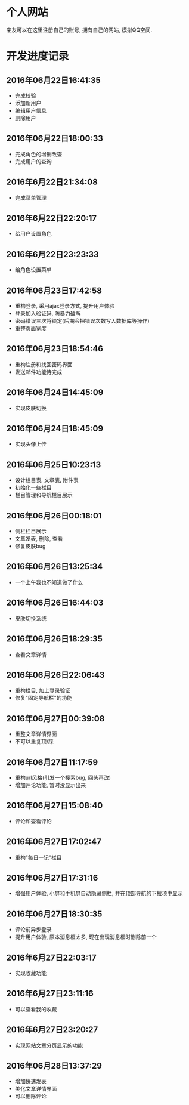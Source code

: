 # 个人网站

亲友可以在这里注册自己的账号, 拥有自己的网站, 模拟QQ空间.

# 开发进度记录

## 2016年06月22日16:41:35
- 完成校验
- 添加新用户
- 编辑用户信息
- 删除用户

## 2016年06月22日18:00:33
- 完成角色的增删改查
- 完成用户的查询

## 2016年6月22日21:34:08
- 完成菜单管理

## 2016年6月22日22:20:17
- 给用户设置角色

## 2016年6月22日23:23:33
- 给角色设置菜单

## 2016年06月23日17:42:58
- 重构登录, 采用ajax登录方式, 提升用户体验
- 登录加入验证码, 防暴力破解
- 密码错误三次将锁定(后期会把错误次数写入数据库等操作)
- 重整页面宽度

## 2016年06月23日18:54:46
- 重构注册和找回密码界面
- 发送邮件功能待完成

## 2016年06月24日14:45:09
- 实现皮肤切换

## 2016年06月24日18:45:09
- 实现头像上传

## 2016年06月25日10:23:13
- 设计栏目表, 文章表, 附件表
- 初始化一些栏目
- 栏目管理和导航栏目展示

## 2016年06月26日00:18:01
- 侧栏栏目展示
- 文章发表, 删除, 查看
- 修复皮肤bug

## 2016年06月26日13:25:34
- 一个上午我也不知道做了什么

## 2016年06月26日16:44:03
- 皮肤切换系统

## 2016年06月26日18:29:35
- 查看文章详情

## 2016年06月26日22:06:43
- 重构栏目, 加上登录验证
- 修复"固定导航栏"的功能

## 2016年06月27日00:39:08
- 重整文章详情界面
- 不可以重复顶/踩

## 2016年06月27日11:17:59
- 重构url风格(引发一个搜索bug, 回头再改)
- 增加评论功能, 暂时没显示出来

## 2016年06月27日15:08:40
- 评论和查看评论

## 2016年06月27日17:02:47
- 重构"每日一记"栏目

## 2016年06月27日17:31:16
- 增强用户体验, 小屏和手机屏自动隐藏侧栏, 并在顶部导航的下拉项中显示

## 2016年06月27日18:30:35
- 评论前异步登录
- 提升用户体验, 原本消息框太多, 现在出现消息框时删除前一个

## 2016年6月27日22:03:17
- 实现收藏功能

## 2016年6月27日23:11:16
- 可以查看我的收藏

## 2016年6月27日23:20:27
- 实现网站文章分页显示的功能

## 2016年06月28日13:37:29
- 增加快速发表
- 美化文章详情界面
- 可以删除评论